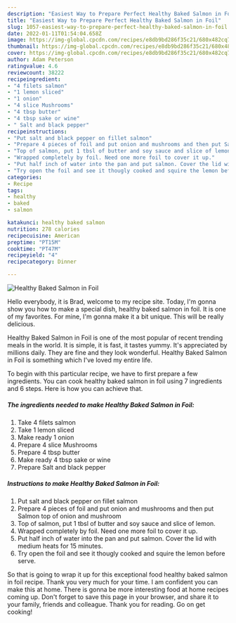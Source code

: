 ```yaml
---
description: "Easiest Way to Prepare Perfect Healthy Baked Salmon in Foil"
title: "Easiest Way to Prepare Perfect Healthy Baked Salmon in Foil"
slug: 1057-easiest-way-to-prepare-perfect-healthy-baked-salmon-in-foil
date: 2022-01-11T01:54:04.658Z
image: https://img-global.cpcdn.com/recipes/e8db9bd286f35c21/680x482cq70/healthy-baked-salmon-in-foil-recipe-main-photo.jpg
thumbnail: https://img-global.cpcdn.com/recipes/e8db9bd286f35c21/680x482cq70/healthy-baked-salmon-in-foil-recipe-main-photo.jpg
cover: https://img-global.cpcdn.com/recipes/e8db9bd286f35c21/680x482cq70/healthy-baked-salmon-in-foil-recipe-main-photo.jpg
author: Adam Peterson
ratingvalue: 4.6
reviewcount: 38222
recipeingredient:
- "4 filets salmon"
- "1 lemon sliced"
- "1 onion"
- "4 slice Mushrooms"
- "4 tbsp butter"
- "4 tbsp sake or wine"
- " Salt and black pepper"
recipeinstructions:
- "Put salt and black pepper on fillet salmon"
- "Prepare 4 pieces of foil and put onion and mushrooms and then put Salmon top of onion and mushroom"
- "Top of salmon, put 1 tbsl of butter and soy sauce and slice of lemon."
- "Wrapped completely by foil. Need one more foil to cover it up."
- "Put half inch of water into the pan and put salmon. Cover the lid with medium heats for 15 minutes."
- "Try open the foil and see it thougly cooked and squire the lemon before serve."
categories:
- Recipe
tags:
- healthy
- baked
- salmon

katakunci: healthy baked salmon 
nutrition: 278 calories
recipecuisine: American
preptime: "PT15M"
cooktime: "PT47M"
recipeyield: "4"
recipecategory: Dinner

---
```



![Healthy Baked Salmon in Foil](https://img-global.cpcdn.com/recipes/e8db9bd286f35c21/680x482cq70/healthy-baked-salmon-in-foil-recipe-main-photo.jpg)

Hello everybody, it is Brad, welcome to my recipe site. Today, I'm gonna show you how to make a special dish, healthy baked salmon in foil. It is one of my favorites. For mine, I'm gonna make it a bit unique. This will be really delicious.



Healthy Baked Salmon in Foil is one of the most popular of recent trending meals in the world. It is simple, it is fast, it tastes yummy. It's appreciated by millions daily. They are fine and they look wonderful. Healthy Baked Salmon in Foil is something which I've loved my entire life.


To begin with this particular recipe, we have to first prepare a few ingredients. You can cook healthy baked salmon in foil using 7 ingredients and 6 steps. Here is how you can achieve that.

<!--inarticleads1-->

##### The ingredients needed to make Healthy Baked Salmon in Foil:

1. Take 4 filets salmon
1. Take 1 lemon sliced
1. Make ready 1 onion
1. Prepare 4 slice Mushrooms
1. Prepare 4 tbsp butter
1. Make ready 4 tbsp sake or wine
1. Prepare  Salt and black pepper




<!--inarticleads2-->

##### Instructions to make Healthy Baked Salmon in Foil:

1. Put salt and black pepper on fillet salmon
1. Prepare 4 pieces of foil and put onion and mushrooms and then put Salmon top of onion and mushroom
1. Top of salmon, put 1 tbsl of butter and soy sauce and slice of lemon.
1. Wrapped completely by foil. Need one more foil to cover it up.
1. Put half inch of water into the pan and put salmon. Cover the lid with medium heats for 15 minutes.
1. Try open the foil and see it thougly cooked and squire the lemon before serve.




So that is going to wrap it up for this exceptional food healthy baked salmon in foil recipe. Thank you very much for your time. I am confident you can make this at home. There is gonna be more interesting food at home recipes coming up. Don't forget to save this page in your browser, and share it to your family, friends and colleague. Thank you for reading. Go on get cooking!
